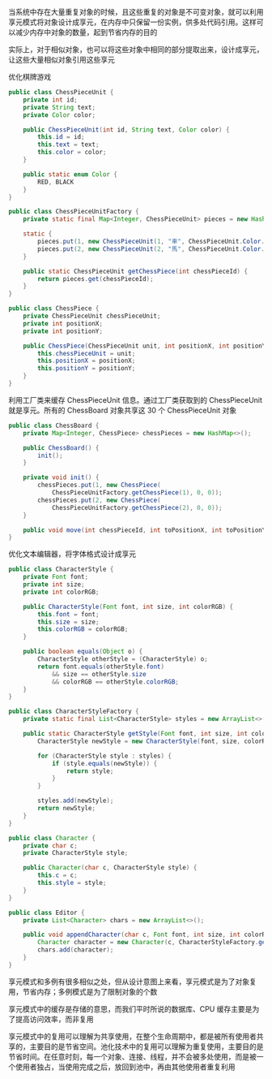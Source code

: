 当系统中存在大量重复对象的时候，且这些重复的对象是不可变对象，就可以利用享元模式将对象设计成享元，在内存中只保留一份实例，供多处代码引用。这样可以减少内存中对象的数量，起到节省内存的目的

实际上，对于相似对象，也可以将这些对象中相同的部分提取出来，设计成享元，让这些大量相似对象引用这些享元


优化棋牌游戏
```java
public class ChessPieceUnit {
    private int id;
    private String text;
    private Color color;

    public ChessPieceUnit(int id, String text, Color color) {
        this.id = id;
        this.text = text;
        this.color = color;
    }

    public static enum Color {
        RED, BLACK
    }
}
```

```java
public class ChessPieceUnitFactory {
    private static final Map<Integer, ChessPieceUnit> pieces = new HashMap<>();

    static {
        pieces.put(1, new ChessPieceUnit(1, "車", ChessPieceUnit.Color.BLACK));
        pieces.put(2, new ChessPieceUnit(2, "馬", ChessPieceUnit.Color.BLACK));
    }

    public static ChessPieceUnit getChessPiece(int chessPieceId) {
        return pieces.get(chessPieceId);
    }
}
```

```java
public class ChessPiece {
    private ChessPieceUnit chessPieceUnit;
    private int positionX;
    private int positionY;

    public ChessPiece(ChessPieceUnit unit, int positionX, int positionY) {
        this.chessPieceUnit = unit;
        this.positionX = positionX;
        this.positionY = positionY;
    }
}
```

利用工厂类来缓存 ChessPieceUnit 信息。通过工厂类获取到的 ChessPieceUnit 就是享元。所有的 ChessBoard 对象共享这 30 个 ChessPieceUnit 对象
```java
public class ChessBoard {
    private Map<Integer, ChessPiece> chessPieces = new HashMap<>();

    public ChessBoard() {
        init();
    }

    private void init() {
        chessPieces.put(1, new ChessPiece(
            ChessPieceUnitFactory.getChessPiece(1), 0, 0));
        chessPieces.put(2, new ChessPiece(
            ChessPieceUnitFactory.getChessPiece(2), 0, 0));
    }

    public void move(int chessPieceId, int toPositionX, int toPositionY) {}
}
```

优化文本编辑器，将字体格式设计成享元
```java
public class CharacterStyle {
    private Font font;
    private int size;
    private int colorRGB;

    public CharacterStyle(Font font, int size, int colorRGB) {
        this.font = font;
        this.size = size;
        this.colorRGB = colorRGB;
    }

    public boolean equals(Object o) {
        CharacterStyle otherStyle = (CharacterStyle) o;
        return font.equals(otherStyle.font)
            && size == otherStyle.size
            && colorRGB == otherStyle.colorRGB;
    }
}
```

```java
public class CharacterStyleFactory {
    private static final List<CharacterStyle> styles = new ArrayList<>();

    public static CharacterStyle getStyle(Font font, int size, int colorRGB) {
        CharacterStyle newStyle = new CharacterStyle(font, size, colorRGB);

        for (CharacterStyle style : styles) {
            if (style.equals(newStyle)) {
                return style;
            }
        }

        styles.add(newStyle);
        return newStyle;
    }
}
```

```java
public class Character {
    private char c;
    private CharacterStyle style;

    public Character(char c, CharacterStyle style) {
        this.c = c;
        this.style = style;
    }
}
```

```java
public class Editor {
    private List<Character> chars = new ArrayList<>();

    public void appendCharacter(char c, Font font, int size, int colorRGB) {
        Character character = new Character(c, CharacterStyleFactory.getStyle(font));
        chars.add(character);
    }
}
```

享元模式和多例有很多相似之处，但从设计意图上来看，享元模式是为了对象复用，节省内存；多例模式是为了限制对象的个数

享元模式中的缓存是存储的意思，而我们平时所说的数据库、CPU 缓存主要是为了提高访问效率，而非复用

享元模式中的复用可以理解为共享使用，在整个生命周期中，都是被所有使用者共享的，主要目的是节省空间。池化技术中的复用可以理解为重复使用，主要目的是节省时间。在任意时刻，每一个对象、连接、线程，并不会被多处使用，而是被一个使用者独占，当使用完成之后，放回到池中，再由其他使用者重复利用

